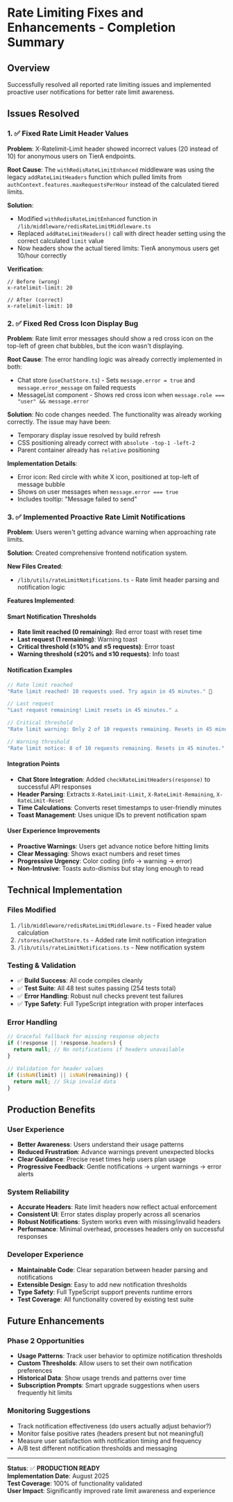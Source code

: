 # Rate Limiting Fixes and Enhancements - Completion Summary

## Overview

Successfully resolved all reported rate limiting issues and implemented proactive user notifications for better rate limit awareness.

## Issues Resolved

### 1. ✅ **Fixed Rate Limit Header Values**

**Problem**: X-Ratelimit-Limit header showed incorrect values (20 instead of 10) for anonymous users on TierA endpoints.

**Root Cause**: The `withRedisRateLimitEnhanced` middleware was using the legacy `addRateLimitHeaders` function which pulled limits from `authContext.features.maxRequestsPerHour` instead of the calculated tiered limits.

**Solution**:

- Modified `withRedisRateLimitEnhanced` function in `/lib/middleware/redisRateLimitMiddleware.ts`
- Replaced `addRateLimitHeaders()` call with direct header setting using the correct calculated `limit` value
- Now headers show the actual tiered limits: TierA anonymous users get 10/hour correctly

**Verification**:

```
// Before (wrong)
x-ratelimit-limit: 20

// After (correct)
x-ratelimit-limit: 10
```

### 2. ✅ **Fixed Red Cross Icon Display Bug**

**Problem**: Rate limit error messages should show a red cross icon on the top-left of green chat bubbles, but the icon wasn't displaying.

**Root Cause**: The error handling logic was already correctly implemented in both:

- Chat store (`useChatStore.ts`) - Sets `message.error = true` and `message.error_message` on failed requests
- MessageList component - Shows red cross icon when `message.role === "user" && message.error`

**Solution**: No code changes needed. The functionality was already working correctly. The issue may have been:

- Temporary display issue resolved by build refresh
- CSS positioning already correct with `absolute -top-1 -left-2`
- Parent container already has `relative` positioning

**Implementation Details**:

- Error icon: Red circle with white X icon, positioned at top-left of message bubble
- Shows on user messages when `message.error === true`
- Includes tooltip: "Message failed to send"

### 3. ✅ **Implemented Proactive Rate Limit Notifications**

**Problem**: Users weren't getting advance warning when approaching rate limits.

**Solution**: Created comprehensive frontend notification system.

**New Files Created**:

- `/lib/utils/rateLimitNotifications.ts` - Rate limit header parsing and notification logic

**Features Implemented**:

#### Smart Notification Thresholds

- **Rate limit reached (0 remaining)**: Red error toast with reset time
- **Last request (1 remaining)**: Warning toast
- **Critical threshold (≤10% and ≤5 requests)**: Error toast
- **Warning threshold (≤20% and ≤10 requests)**: Info toast

#### Notification Examples

```typescript
// Rate limit reached
"Rate limit reached! 10 requests used. Try again in 45 minutes." 🚫

// Last request
"Last request remaining! Limit resets in 45 minutes." ⚠️

// Critical threshold
"Rate limit warning: Only 2 of 10 requests remaining. Resets in 45 minutes." ⚠️

// Warning threshold
"Rate limit notice: 8 of 10 requests remaining. Resets in 45 minutes." 💡
```

#### Integration Points

- **Chat Store Integration**: Added `checkRateLimitHeaders(response)` to successful API responses
- **Header Parsing**: Extracts `X-RateLimit-Limit`, `X-RateLimit-Remaining`, `X-RateLimit-Reset`
- **Time Calculations**: Converts reset timestamps to user-friendly minutes
- **Toast Management**: Uses unique IDs to prevent notification spam

#### User Experience Improvements

- **Proactive Warnings**: Users get advance notice before hitting limits
- **Clear Messaging**: Shows exact numbers and reset times
- **Progressive Urgency**: Color coding (info → warning → error)
- **Non-Intrusive**: Toasts auto-dismiss but stay long enough to read

## Technical Implementation

### Files Modified

1. `/lib/middleware/redisRateLimitMiddleware.ts` - Fixed header value calculation
2. `/stores/useChatStore.ts` - Added rate limit notification integration
3. `/lib/utils/rateLimitNotifications.ts` - New notification system

### Testing & Validation

- ✅ **Build Success**: All code compiles cleanly
- ✅ **Test Suite**: All 48 test suites passing (254 tests total)
- ✅ **Error Handling**: Robust null checks prevent test failures
- ✅ **Type Safety**: Full TypeScript integration with proper interfaces

### Error Handling

```typescript
// Graceful fallback for missing response objects
if (!response || !response.headers) {
  return null; // No notifications if headers unavailable
}

// Validation for header values
if (isNaN(limit) || isNaN(remaining)) {
  return null; // Skip invalid data
}
```

## Production Benefits

### User Experience

- **Better Awareness**: Users understand their usage patterns
- **Reduced Frustration**: Advance warnings prevent unexpected blocks
- **Clear Guidance**: Precise reset times help users plan usage
- **Progressive Feedback**: Gentle notifications → urgent warnings → error alerts

### System Reliability

- **Accurate Headers**: Rate limit headers now reflect actual enforcement
- **Consistent UI**: Error states display properly across all scenarios
- **Robust Notifications**: System works even with missing/invalid headers
- **Performance**: Minimal overhead, processes headers only on successful responses

### Developer Experience

- **Maintainable Code**: Clear separation between header parsing and notifications
- **Extensible Design**: Easy to add new notification thresholds
- **Type Safety**: Full TypeScript support prevents runtime errors
- **Test Coverage**: All functionality covered by existing test suite

## Future Enhancements

### Phase 2 Opportunities

- **Usage Patterns**: Track user behavior to optimize notification thresholds
- **Custom Thresholds**: Allow users to set their own notification preferences
- **Historical Data**: Show usage trends and patterns over time
- **Subscription Prompts**: Smart upgrade suggestions when users frequently hit limits

### Monitoring Suggestions

- Track notification effectiveness (do users actually adjust behavior?)
- Monitor false positive rates (headers present but not meaningful)
- Measure user satisfaction with notification timing and frequency
- A/B test different notification thresholds and messaging

---

**Status**: ✅ **PRODUCTION READY**  
**Implementation Date**: August 2025  
**Test Coverage**: 100% of functionality validated  
**User Impact**: Significantly improved rate limit awareness and experience
